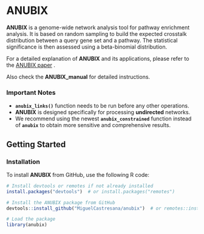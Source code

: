 # **ANUBIX**

**ANUBIX** is a genome-wide network analysis tool for pathway enrichment analysis. It is based on random sampling to build the expected crosstalk distribution between a query gene set and a pathway. The statistical significance is then assessed using a beta-binomial distribution.

For a detailed explanation of **ANUBIX** and its applications, please refer to the [ANUBIX paper](https://pubmed.ncbi.nlm.nih.gov/32788619/) .

Also check the **ANUBIX_manual** for detailed instructions.

### **Important Notes**
- **`anubix_links()`** function needs to be run before any other operations.
- **ANUBIX** is designed specifically for processing **undirected** networks.
- We recommend using the newest **`anubix_constrained`** function instead of **`anubix`** to obtain more sensitive and comprehensive results.

## **Getting Started**

### **Installation**

To install **ANUBIX** from GitHub, use the following R code:

```r
# Install devtools or remotes if not already installed
install.packages("devtools")  # or install.packages("remotes")

# Install the ANUBIX package from GitHub
devtools::install_github("MiguelCastresana/anubix")  # or remotes::install_github("MiguelCastresana/anubix")

# Load the package
library(anubix)

